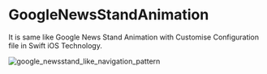 # GoogleNewsStandAnimation
It is same like Google News Stand Animation with Customise Configuration file in Swift iOS Technology.



![google_newsstand_like_navigation_pattern](https://user-images.githubusercontent.com/7630897/29168253-beedb910-7deb-11e7-9f2f-45dadfb9853c.gif)
